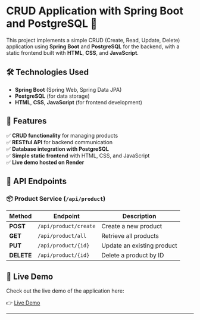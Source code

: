 # CRUD Application with Spring Boot and PostgreSQL 🚀

This project implements a simple CRUD (Create, Read, Update, Delete) application using **Spring Boot** and **PostgreSQL** for the backend, with a static frontend built with **HTML**, **CSS**, and **JavaScript**.

## 🛠️ Technologies Used  
- **Spring Boot** (Spring Web, Spring Data JPA)  
- **PostgreSQL** (for data storage)  
- **HTML**, **CSS**, **JavaScript** (for frontend development)  

## 📌 Features  
✅ **CRUD functionality** for managing products  
✅ **RESTful API** for backend communication  
✅ **Database integration with PostgreSQL**  
✅ **Simple static frontend** with HTML, CSS, and JavaScript  
✅ **Live demo hosted on Render**  

## 📡 API Endpoints  

### 📦 **Product Service** (`/api/product`)  
| Method | Endpoint | Description |
|--------|----------|-------------|
| **POST** | `/api/product/create` | Create a new product |
| **GET** | `/api/product/all` | Retrieve all products |
| **PUT** | `/api/product/{id}` | Update an existing product |
| **DELETE** | `/api/product/{id}` | Delete a product by ID |

## 🚀 Live Demo

Check out the live demo of the application here:

👉 [Live Demo](https://crud-front-hw2a.onrender.com/)

---
